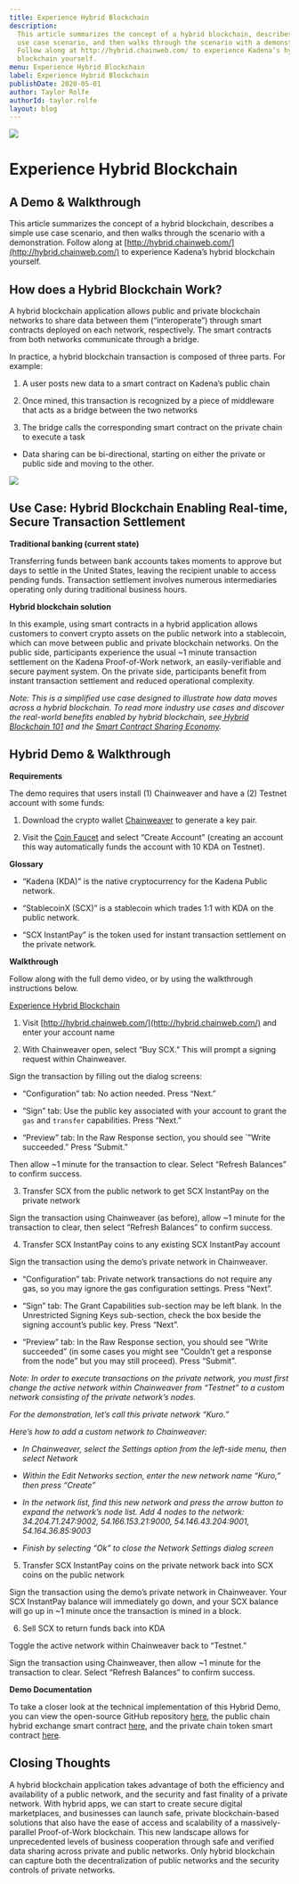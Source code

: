 ```yaml
---
title: Experience Hybrid Blockchain
description:
  This article summarizes the concept of a hybrid blockchain, describes a simple
  use case scenario, and then walks through the scenario with a demonstration.
  Follow along at http://hybrid.chainweb.com/ to experience Kadena’s hybrid
  blockchain yourself.
menu: Experience Hybrid Blockchain
label: Experience Hybrid Blockchain
publishDate: 2020-05-01
author: Taylor Rolfe
authorId: taylor.rolfe
layout: blog
---
```


![](/assets/blog/2020/1_2BA8I4luclrVgk57_6Nb1Q.webp)

# Experience Hybrid Blockchain

## A Demo & Walkthrough

This article summarizes the concept of a hybrid blockchain, describes a simple
use case scenario, and then walks through the scenario with a demonstration.
Follow along at [http://hybrid.chainweb.com/](http://hybrid.chainweb.com/) to
experience Kadena’s hybrid blockchain yourself.

## How does a Hybrid Blockchain Work?

A hybrid blockchain application allows public and private blockchain networks to
share data between them (“interoperate”) through smart contracts deployed on
each network, respectively. The smart contracts from both networks communicate
through a bridge.

In practice, a hybrid blockchain transaction is composed of three parts. For
example:

1.  A user posts new data to a smart contract on Kadena’s public chain

2.  Once mined, this transaction is recognized by a piece of middleware that
    acts as a bridge between the two networks

3.  The bridge calls the corresponding smart contract on the private chain to
    execute a task

- Data sharing can be bi-directional, starting on either the private or public
  side and moving to the other.

![](/assets/blog/2020/1_fXHXkuEYUiXhSPd8lIf-UA.webp)

## Use Case: Hybrid Blockchain Enabling Real-time, Secure Transaction Settlement

**Traditional banking (current state)**

Transferring funds between bank accounts takes moments to approve but days to
settle in the United States, leaving the recipient unable to access pending
funds. Transaction settlement involves numerous intermediaries operating only
during traditional business hours.

**Hybrid blockchain solution**

In this example, using smart contracts in a hybrid application allows customers
to convert crypto assets on the public network into a stablecoin, which can move
between public and private blockchain networks. On the public side, participants
experience the usual ~1 minute transaction settlement on the Kadena
Proof-of-Work network, an easily-verifiable and secure payment system. On the
private side, participants benefit from instant transaction settlement and
reduced operational complexity.

_Note: This is a simplified use case designed to illustrate how data moves
across a hybrid blockchain. To read more industry use cases and discover the
real-world benefits enabled by hybrid blockchain,
see[ Hybrid Blockchain 101](https://medium.com/kadena-io/hybrid-blockchain-101-714827d0e77b)
and the
[Smart Contract Sharing Economy](https://medium.com/kadena-io/blockchain-future-smart-contract-sharing-economy-134a318fef55)._

## Hybrid Demo & Walkthrough

**Requirements**

The demo requires that users install (1) Chainweaver and have a (2) Testnet
account with some funds:

1.  Download the crypto wallet [Chainweaver](https://www.kadena.io/chainweaver)
    to generate a key pair.

2.  Visit the [Coin Faucet](https://faucet.testnet.chainweb.com/) and select
    “Create Account” (creating an account this way automatically funds the
    account with 10 KDA on Testnet).

**Glossary**

- “Kadena (KDA)” is the native cryptocurrency for the Kadena Public network.

- “StablecoinX (SCX)” is a stablecoin which trades 1:1 with KDA on the public
  network.

- “SCX InstantPay” is the token used for instant transaction settlement on the
  private network.

**Walkthrough**

Follow along with the full demo video, or by using the walkthrough instructions
below.

[Experience Hybrid Blockchain](https://www.youtube.com/watch?v=ZXE8AjjGhSA)

1.  Visit [http://hybrid.chainweb.com/](http://hybrid.chainweb.com/) and enter
    your account name

2.  With Chainweaver open, select “Buy SCX.” This will prompt a signing request
    within Chainweaver.

Sign the transaction by filling out the dialog screens:

- “Configuration” tab: No action needed. Press “Next.”

- “Sign” tab: Use the public key associated with your account to grant the `gas`
  and `transfer` capabilities. Press “Next.”

- “Preview” tab: In the Raw Response section, you should see `”Write succeeded.”
  Press “Submit.”

Then allow ~1 minute for the transaction to clear. Select “Refresh Balances” to
confirm success.

3. Transfer SCX from the public network to get SCX InstantPay on the private
   network

Sign the transaction using Chainweaver (as before), allow ~1 minute for the
transaction to clear, then select “Refresh Balances” to confirm success.

4. Transfer SCX InstantPay coins to any existing SCX InstantPay account

Sign the transaction using the demo’s private network in Chainweaver.

- “Configuration” tab: Private network transactions do not require any gas, so
  you may ignore the gas configuration settings. Press “Next”.

- “Sign” tab: The Grant Capabilities sub-section may be left blank. In the
  Unrestricted Signing Keys sub-section, check the box beside the signing
  account’s public key. Press “Next”.

- “Preview” tab: In the Raw Response section, you should see ”Write succeeded”
  (in some cases you might see “Couldn’t get a response from the node” but you
  may still proceed). Press “Submit”.

_Note: In order to execute transactions on the private network, you must first
change the active network within Chainweaver from “Testnet” to a custom network
consisting of the private network’s nodes._

_For the demonstration, let’s call this private network “Kuro.”_

_Here’s how to add a custom network to Chainweaver:_

- _In Chainweaver, select the Settings option from the left-side menu, then
  select Network_

- _Within the Edit Networks section, enter the new network name “Kuro,” then
  press “Create”_

- _In the network list, find this new network and press the arrow button to
  expand the network’s node list. Add 4 nodes to the network:
  34.204.71.247:9002, 54.166.153.21:9000, 54.146.43.204:9001, 54.164.36.85:9003_

- _Finish by selecting “Ok” to close the Network Settings dialog screen_

5. Transfer SCX InstantPay coins on the private network back into SCX coins on
   the public network

Sign the transaction using the demo’s private network in Chainweaver. Your SCX
InstantPay balance will immediately go down, and your SCX balance will go up in
~1 minute once the transaction is mined in a block.

6. Sell SCX to return funds back into KDA

Toggle the active network within Chainweaver back to “Testnet.”

Sign the transaction using Chainweaver, then allow ~1 minute for the transaction
to clear. Select “Refresh Balances” to confirm success.

**Demo Documentation**

To take a closer look at the technical implementation of this Hybrid Demo, you
can view the open-source GitHub repository
[here](https://github.com/fmelp/hybrid-dapp), the public chain hybrid exchange
smart contract
[here](https://github.com/fmelp/hybrid-dapp/blob/master/pact/chainweb/hybrid-exchange.pact),
and the private chain token smart contract
[here](https://github.com/fmelp/hybrid-dapp/blob/master/pact/kuro/hybrid-token.pact).

## Closing Thoughts

A hybrid blockchain application takes advantage of both the efficiency and
availability of a public network, and the security and fast finality of a
private network. With hybrid apps, we can start to create secure digital
marketplaces, and businesses can launch safe, private blockchain-based solutions
that also have the ease of access and scalability of a massively-parallel
Proof-of-Work blockchain. This new landscape allows for unprecedented levels of
business cooperation through safe and verified data sharing across private and
public networks. Only hybrid blockchain can capture both the decentralization of
public networks and the security controls of private networks.
